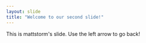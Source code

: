 ```yaml
---
layout: slide
title: "Welcome to our second slide!"
---
```

This is mattstorm's slide.
Use the left arrow to go back!